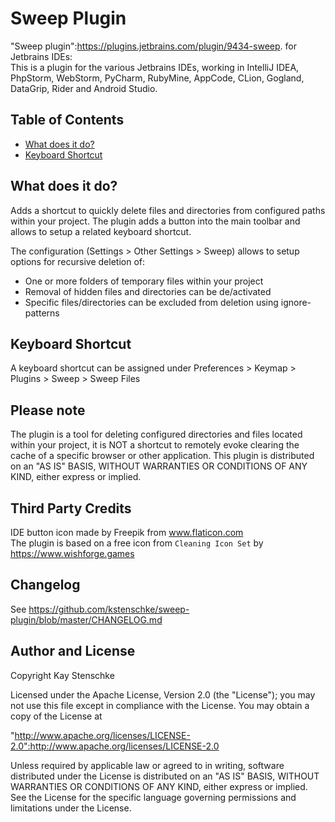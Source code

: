 # Sweep Plugin

"Sweep plugin":https://plugins.jetbrains.com/plugin/9434-sweep. for Jetbrains IDEs:  
This is a plugin for the various Jetbrains IDEs, working in IntelliJ IDEA, PhpStorm, WebStorm, PyCharm, RubyMine, 
AppCode, CLion, Gogland, DataGrip, Rider and Android Studio.


## Table of Contents

* [What does it do?](#what-does-it-do)
* [Keyboard Shortcut](#keyboard-shortcut)


## What does it do?

Adds a shortcut to quickly delete files and directories from configured paths within your project.
The plugin adds a button into the main toolbar and allows to setup a related keyboard shortcut.

The configuration (Settings &gt; Other Settings &gt; Sweep) allows to setup options for recursive deletion of:

* One or more folders of temporary files within your project
* Removal of hidden files and directories can be de/activated
* Specific files/directories can be excluded from deletion using ignore-patterns


## Keyboard Shortcut

A keyboard shortcut can be assigned under Preferences > Keymap > Plugins > Sweep > Sweep Files


## Please note

The plugin is a tool for deleting configured directories and files located within your project, it is NOT a shortcut to 
remotely evoke clearing the cache of a specific browser or other application.
This plugin is distributed on an "AS IS" BASIS, WITHOUT WARRANTIES OR CONDITIONS OF ANY KIND, either express or implied.


## Third Party Credits

IDE button icon made by Freepik from www.flaticon.com  
The plugin is based on a free icon from `Cleaning Icon Set` by https://www.wishforge.games 


## Changelog

See https://github.com/kstenschke/sweep-plugin/blob/master/CHANGELOG.md


## Author and License

Copyright Kay Stenschke

Licensed under the Apache License, Version 2.0 (the "License");
you may not use this file except in compliance with the License.
You may obtain a copy of the License at

"http://www.apache.org/licenses/LICENSE-2.0":http://www.apache.org/licenses/LICENSE-2.0

Unless required by applicable law or agreed to in writing, software
distributed under the License is distributed on an "AS IS" BASIS,
WITHOUT WARRANTIES OR CONDITIONS OF ANY KIND, either express or implied.
See the License for the specific language governing permissions and
limitations under the License.

